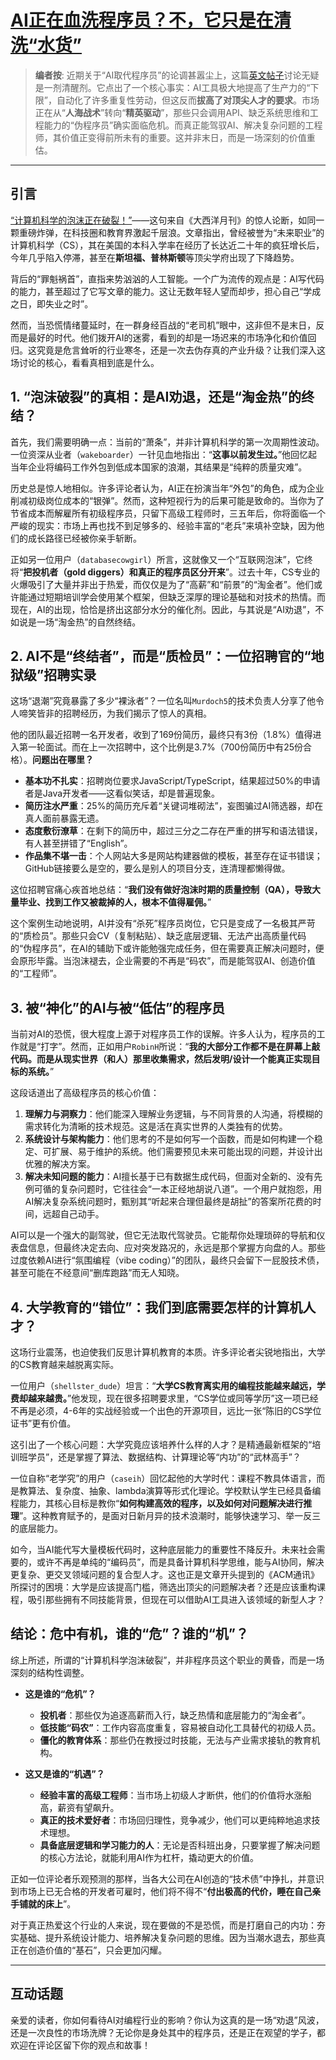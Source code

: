 # [AI正在血洗程序员？不，它只是在清洗“水货”](20250626-the-computer-science-bubble-is-bursting.mp3)

> **编者按**: 近期关于“AI取代程序员”的论调甚嚣尘上，这篇[英文帖子](https://developers.slashdot.org/story/25/06/25/1730250/the-computer-science-bubble-is-bursting)讨论无疑是一剂清醒剂。它点出了一个核心事实：AI工具极大地提高了生产力的“下限”，自动化了许多重复性劳动，但这反而**拔高了对顶尖人才的要求**。市场正在从“**人海战术**”转向“**精英驱动**”，那些只会调用API、缺乏系统思维和工程能力的“伪程序员”确实面临危机。而真正能驾驭AI、解决复杂问题的工程师，其价值正变得前所未有的重要。这并非末日，而是一场深刻的价值重估。

---
## 引言

[“计算机科学的泡沫正在破裂！”](https://www.theatlantic.com/economy/archive/2025/06/computer-science-bubble-ai/683242/)——这句来自《大西洋月刊》的惊人论断，如同一颗重磅炸弹，在科技圈和教育界激起千层浪。文章指出，曾经被誉为“未来职业”的计算机科学（CS），其在美国的本科入学率在经历了长达近二十年的疯狂增长后，今年几乎陷入停滞，甚至在**斯坦福、普林斯顿**等顶尖学府出现了下降趋势。

背后的“罪魁祸首”，直指来势汹汹的人工智能。一个广为流传的观点是：AI写代码的能力，甚至超过了它写文章的能力。这让无数年轻人望而却步，担心自己“学成之日，即失业之时”。

然而，当恐慌情绪蔓延时，在一群身经百战的“老司机”眼中，这非但不是末日，反而是最好的时代。他们拨开AI的迷雾，看到的却是一场迟来的市场净化和价值回归。这究竟是危言耸听的行业寒冬，还是一次去伪存真的产业升级？让我们深入这场讨论的核心，看看真相到底是什么。

## **1. “泡沫破裂”的真相：是AI劝退，还是“淘金热”的终结？**

首先，我们需要明确一点：当前的“萧条”，并非计算机科学的第一次周期性波动。一位资深从业者（`wakeboarder`）一针见血地指出：“**这事以前发生过。**”他回忆起当年企业将编码工作外包到低成本国家的浪潮，其结果是“纯粹的质量灾难”。

历史总是惊人地相似。许多评论者认为，AI正在扮演当年“外包”的角色，成为企业削减初级岗位成本的“银弹”。然而，这种短视行为的后果可能是致命的。当你为了节省成本而解雇所有初级程序员，只留下高级工程师时，三五年后，你将面临一个严峻的现实：市场上再也找不到足够多的、经验丰富的“老兵”来填补空缺，因为他们的成长路径已经被你亲手斩断。

正如另一位用户（`databasecowgirl`）所言，这就像又一个“互联网泡沫”，它终将“**把投机者（gold diggers）和真正的程序员区分开来**”。过去十年，CS专业的火爆吸引了大量并非出于热爱，而仅仅是为了“高薪”和“前景”的“淘金者”。他们或许能通过短期培训学会使用某个框架，但缺乏深厚的理论基础和对技术的热情。而现在，AI的出现，恰恰是挤出这部分水分的催化剂。因此，与其说是“AI劝退”，不如说是一场“淘金热”的自然终结。

## **2. AI不是“终结者”，而是“质检员”：一位招聘官的“地狱级”招聘实录**

这场“退潮”究竟暴露了多少“裸泳者”？一位名叫`Murdoch5`的技术负责人分享了他令人啼笑皆非的招聘经历，为我们揭示了惊人的真相。

他的团队最近招聘一名开发者，收到了169份简历，最终只有3份（1.8%）值得进入第一轮面试。而在上一次招聘中，这个比例是3.7%（700份简历中有25份合格）。**问题出在哪里？**

*   **基本功不扎实**：招聘岗位要求JavaScript/TypeScript，结果超过50%的申请者是Java开发者——这看似笑话，却是普遍现象。
*   **简历注水严重**：25%的简历充斥着“关键词堆砌法”，妄图骗过AI筛选器，却在真人面前暴露无遗。
*   **态度敷衍潦草**：在剩下的简历中，超过三分之二存在严重的拼写和语法错误，有人甚至拼错了“English”。
*   **作品集不堪一击**：个人网站大多是网站构建器做的模板，甚至存在证书错误；GitHub链接要么是空的，要么是别人的项目分支，连清理都懒得做。

这位招聘官痛心疾首地总结：“**我们没有做好泡沫时期的质量控制（QA），导致大量毕业、找到工作又被裁掉的人，根本不值得雇佣。**”

这个案例生动地说明，AI并没有“杀死”程序员岗位，它只是变成了一名极其严苛的“质检员”。那些只会CV（复制粘贴）、缺乏底层逻辑、无法产出高质量代码的“伪程序员”，在AI的辅助下或许能勉强完成任务，但在需要真正解决问题时，便会原形毕露。当泡沫褪去，企业需要的不再是“码农”，而是能驾驭AI、创造价值的“工程师”。

## **3. 被“神化”的AI与被“低估”的程序员**

当前对AI的恐慌，很大程度上源于对程序员工作的误解。许多人认为，程序员的工作就是“打字”。然而，正如用户`RobinH`所说：“**我的大部分工作都不是在屏幕上敲代码。而是从现实世界（和人）那里收集需求，然后发明/设计一个能真正实现目标的系统。**”

这段话道出了高级程序员的核心价值：

1.  **理解力与洞察力**：他们能深入理解业务逻辑，与不同背景的人沟通，将模糊的需求转化为清晰的技术规范。这是活在真实世界的人类独有的优势。
2.  **系统设计与架构能力**：他们思考的不是如何写一个函数，而是如何构建一个稳定、可扩展、易于维护的系统。他们需要预见未来可能出现的问题，并设计出优雅的解决方案。
3.  **解决未知问题的能力**：AI擅长基于已有数据生成代码，但面对全新的、没有先例可循的复杂问题时，它往往会“一本正经地胡说八道”。一个用户就抱怨，用AI解决复杂系统问题时，甄别其“听起来合理但最终是胡扯”的答案所花费的时间，远超自己动手。

AI可以是一个强大的副驾驶，但它无法取代驾驶员。它能帮你处理琐碎的导航和仪表盘信息，但最终决定去向、应对突发路况的，永远是那个掌握方向盘的人。那些过度依赖AI进行“氛围编程（vibe coding）”的团队，最终只会留下一屁股技术债，甚至可能在不经意间“删库跑路”而无人知晓。

## **4. 大学教育的“错位”：我们到底需要怎样的计算机人才？**

这场行业震荡，也迫使我们反思计算机教育的本质。许多评论者尖锐地指出，大学的CS教育越来越脱离实际。

一位用户（`shellster_dude`）坦言：“**大学CS教育离实用的编程技能越来越远，学费却越来越贵。**”他发现，现在很多招聘要求里，“CS学位或同等学历”这一项已经不再是必须，4-6年的实战经验或一个出色的开源项目，远比一张“陈旧的CS学位证书”更有价值。

这引出了一个核心问题：大学究竟应该培养什么样的人才？是精通最新框架的“培训班学员”，还是掌握了算法、数据结构、计算理论等“内功”的“武林高手”？

一位自称“老学究”的用户（`caseih`）回忆起他的大学时代：课程不教具体语言，而是教算法、复杂度、抽象、lambda演算等形式化理论。学校默认学生已经具备编程能力，其核心目标是教你“**如何构建高效的程序，以及如何对问题解决进行推理**”。这种教育赋予的，是面对日新月异的技术浪潮时，能够快速学习、举一反三的底层能力。

如今，当AI能代写大量模板代码时，这种底层能力的重要性不降反升。未来社会需要的，或许不再是单纯的“编码员”，而是具备计算机科学思维，能与AI协同，解决更复杂、更交叉领域问题的复合型人才。这也正是文章开头提到的《ACM通讯》所探讨的困境：大学是应该提高门槛，筛选出顶尖的问题解决者？还是应该重构课程，吸引那些拥有不同技能背景，但现在可以借助AI工具进入该领域的新型人才？

## **结论：危中有机，谁的“危”？谁的“机”？**

综上所述，所谓的“计算机科学泡沫破裂”，并非程序员这个职业的黄昏，而是一场深刻的结构性调整。

*   **这是谁的“危机”？**
    *   **投机者**：那些仅为追逐高薪而入行，缺乏热情和底层能力的“淘金者”。
    *   **低技能“码农”**：工作内容高度重复，容易被自动化工具替代的初级人员。
    *   **僵化的教育体系**：那些仍在教授过时技能，无法与产业需求接轨的教育机构。

*   **这又是谁的“机遇”？**
    *   **经验丰富的高级工程师**：当市场上初级人才断供，他们的价值将水涨船高，薪资有望飙升。
    *   **真正的技术爱好者**：市场回归理性，竞争减少，他们可以更纯粹地追求技术理想。
    *   **具备底层逻辑和学习能力的人**：无论是否科班出身，只要掌握了解决问题的核心方法论，就能利用AI作为杠杆，撬动更大的价值。

正如一位评论者乐观预测的那样，当各大公司在AI创造的“技术债”中挣扎，并意识到市场上已无合格的开发者可雇时，他们将不得不“**付出极高的代价，睡在自己亲手铺就的床上**”。

对于真正热爱这个行业的人来说，现在要做的不是恐慌，而是打磨自己的内功：夯实基础、提升系统设计能力、培养解决复杂问题的思维。因为当潮水退去，那些真正在创造价值的“基石”，只会更加闪耀。

---
## **互动话题**

亲爱的读者，你如何看待AI对编程行业的影响？你认为这真的是一场“劝退”风波，还是一次良性的市场洗牌？无论你是身处其中的程序员，还是正在观望的学子，都欢迎在评论区留下你的观点和故事！